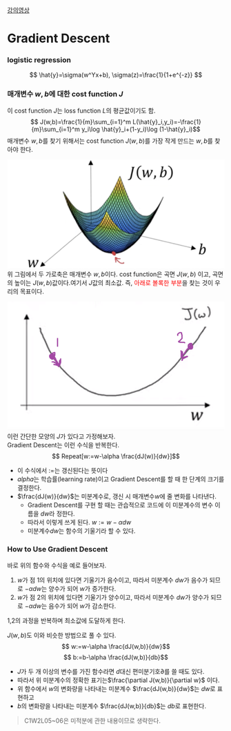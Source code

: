 [강의영상](https://www.youtube.com/watch?v=uJryes5Vk1o&list=PLkDaE6sCZn6Ec-XTbcX1uRg2_u4xOEky0&index=11&t=9s)

# Gradient Descent

### logistic regression

$$ \hat{y}=\sigma(w^Yx+b), \sigma(z)=\frac{1}{1+e^{-z}} $$

### 매개변수 $w,b$에 대한 cost function $J$

이 cost function $J$는 loss function $L$의 평균값이기도 함.
$$ J(w,b)=\frac{1}{m}\sum_{i=1}^m L(\hat{y}_i,y_i)=-\frac{1}{m}\sum_{i=1}^m y_i\log \hat{y}_i+(1-y_i)\log (1-\hat{y}_i)$$
매개변수 $w,b$를 찾기 위해서는 cost function $J(w,b)$를 가장 작게 만드는 $w,b$를 찾아야 한다.

![gd](./img/gradient_descent.png)
위 그림에서 두 가로축은 매개변수 $w,b$이다. cost function은 곡면 $J(w,b)$ 이고, 곡면의 높이는 $J(w,b)$값이다.여기서 $J$값의 최소값. 즉, <span style="color:red">아래로 볼록한 부분</span>을 찾는 것이 우리의 목표이다.

![gd2](./img/gd2.png)
이런 간단한 모양의 $J$가 있다고 가정해보자.  
Gradient Descent는 이런 수식을 반복한다.
$$ Repeat[w:=w-\alpha \frac{dJ(w)}{dw}]$$

- 이 수식에서 $:=$는 갱신된다는 뜻이다
- $alpha$는 학습률(learning rate)이고 Gradient Descent를 할 때 한 단계의 크기를 결정한다.
- $\frac{dJ(w)}{dw}$는 미분계수로, 갱신 시 매개변수$w$에 줄 변화를 나타낸다.
  - Gradient Descent를 구현 할 때는 관습적으로 코드에 이 미분계수의 변수 이름을 $dw$라 정한다.
  - 따라서 이렇게 쓰게 된다. $w:=w-\alpha dw$
  - 미분계수$dw$는 함수의 기울기라 할 수 있다.

### How to Use Gradient Descent

바로 위의 함수와 수식을 예로 들어보자.

1. $w$가 점 1의 위치에 있다면 기울기가 음수이고, 따라서 미분계수 $dw$가 음수가 되므로 $-\alpha dw$는 양수가 되어 $w$가 증가한다.
2. $w$가 점 2의 위치에 있다면 기울기가 양수이고, 따라서 미분계수 $dw$가 양수가 되므로 $-\alpha dw$는 음수가 되어 $w$가 감소한다.

1,2의 과정을 반복하며 최소값에 도달하게 한다.

$J(w,b)$도 이와 비슷한 방법으로 풀 수 있다.
$$ w:=w-\alpha \frac{dJ(w,b)}{dw}$$
$$ b:=b-\alpha \frac{dJ(w,b)}{db}$$

- $J$가 두 개 이상의 변수를 가진 함수라면 $d$대신 편미분기호$\partial$를 쓸 때도 있다.
- 따라서 위 미분계수의 정확한 표기는$\frac{\partial J(w,b)}{\partial w}$ 이다.
- 위 함수에서 $w$의 변화량을 나타내는 미분계수 $\frac{dJ(w,b)}{dw}$는 $dw$로 표현하고
- $b$의 변화량을 나타내는 미분계수 $\frac{dJ(w,b)}{db}$는 $db$로 표현한다.

> C1W2L05~06은 미적분에 관한 내용이므로 생략한다.
